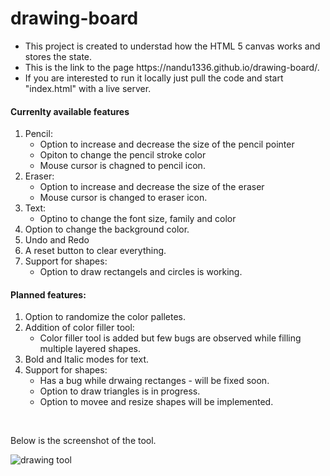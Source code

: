 # drawing-board
<ul>
  <li>This project is created to understad how the HTML 5 canvas works and stores the state. </li>
  <li>This is the link to the page https://nandu1336.github.io/drawing-board/. </li>
  <li>If you are interested to run it locally just pull the code and start "index.html" with a live server.</li>
 </ul>
 
 <h4>Currenlty available features </h4>
 <ol>
  <li>
    Pencil:
    <ul>
      <li> Option to increase and decrease the size of the pencil pointer</li>
      <li> Opiton to change the pencil stroke color</li>
      <li> Mouse cursor is chagned to pencil icon.</li>
    </ul>
  </li>
  
  
  <li>
    Eraser:
    <ul>
      <li> Option to increase and decrease the size of the eraser</li>
      <li> Mouse cursor is changed to eraser icon.</li>
    </ul>
  </li>
   
  
  <li>
    Text:
    <ul>
      <li> Optino to change the font size, family and color</li>
      </ul>
  </li>
  
  <li> Option to change the background color.</li>
  <li> Undo and Redo </li>
  <li> A reset button to clear everything.</li>
  
  <li> 
     Support for shapes:
    <ul>
      <li> Option to draw rectangels and circles is working.</li>
    </ul>
  </li>
 
</ol>

<h4> Planned features:</h4>

<ol>
  <li> Option to randomize the color palletes.</li>
  <li> 
      Addition of color filler tool:
     <ul>
        <li> Color filler tool is added but few bugs are observed while filling multiple layered shapes.</li>
     </ul>
  </li>
       
  <li> Bold and Italic modes for text.</li>
  <li> 
     Support for shapes:
    <ul>
      <li> Has a bug while drwaing rectanges - will be fixed soon.</li>
      <li> Option to draw triangles is in progress. </li>
      <li> Option to movee and resize shapes will be implemented. </li>      
    </ul>
  </li>

</ol>
<br>

<p>Below is the screenshot of the tool. </p>

![drawing tool](https://user-images.githubusercontent.com/29759906/147365532-06def159-e943-4c20-8b39-cb697a27922d.JPG)
